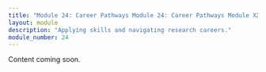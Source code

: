 ```yaml
---
title: "Module 24: Career Pathways Module 24: Career Pathways Module XX Graduate School Prep Graduate School Prep"
layout: module
description: "Applying skills and navigating research careers."
module_number: 24
---
```

Content coming soon.
